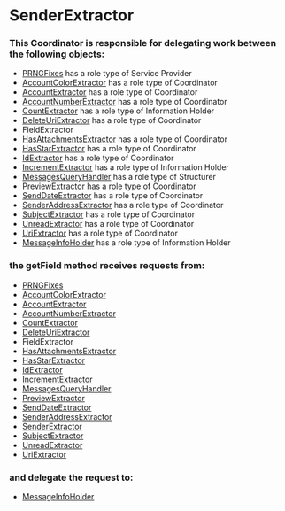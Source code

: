 # SenderExtractor
### This Coordinator is responsible for delegating work between the following objects: 
* [PRNGFixes](../ServiceProviders/PRNGFixes.md) has a role type of Service Provider
* [AccountColorExtractor](../Coordinators/AccountColorExtractor.md) has a role type of Coordinator
* [AccountExtractor](../Coordinators/AccountExtractor.md) has a role type of Coordinator
* [AccountNumberExtractor](../Coordinators/AccountNumberExtractor.md) has a role type of Coordinator
* [CountExtractor](../InformationHolders/CountExtractor.md) has a role type of Information Holder
* [DeleteUriExtractor](../Coordinators/DeleteUriExtractor.md) has a role type of Coordinator
* FieldExtractor
* [HasAttachmentsExtractor](../Coordinators/HasAttachmentsExtractor.md) has a role type of Coordinator
* [HasStarExtractor](../Coordinators/HasStarExtractor.md) has a role type of Coordinator
* [IdExtractor](../Coordinators/IdExtractor.md) has a role type of Coordinator
* [IncrementExtractor](../InformationHolders/IncrementExtractor.md) has a role type of Information Holder
* [MessagesQueryHandler](../Structurers/MessagesQueryHandler.md) has a role type of Structurer
* [PreviewExtractor](../Coordinators/PreviewExtractor.md) has a role type of Coordinator
* [SendDateExtractor](../Coordinators/SendDateExtractor.md) has a role type of Coordinator
* [SenderAddressExtractor](../Coordinators/SenderAddressExtractor.md) has a role type of Coordinator
* [SubjectExtractor](../Coordinators/SubjectExtractor.md) has a role type of Coordinator
* [UnreadExtractor](../Coordinators/UnreadExtractor.md) has a role type of Coordinator
* [UriExtractor](../Coordinators/UriExtractor.md) has a role type of Coordinator
* [MessageInfoHolder](../InformationHolders/MessageInfoHolder.md) has a role type of Information Holder
### the getField method receives requests from:
* [PRNGFixes](../ServiceProviders/PRNGFixes.md) 
* [AccountColorExtractor](../Coordinators/AccountColorExtractor.md) 
* [AccountExtractor](../Coordinators/AccountExtractor.md) 
* [AccountNumberExtractor](../Coordinators/AccountNumberExtractor.md) 
* [CountExtractor](../InformationHolders/CountExtractor.md) 
* [DeleteUriExtractor](../Coordinators/DeleteUriExtractor.md) 
* FieldExtractor 
* [HasAttachmentsExtractor](../Coordinators/HasAttachmentsExtractor.md) 
* [HasStarExtractor](../Coordinators/HasStarExtractor.md) 
* [IdExtractor](../Coordinators/IdExtractor.md) 
* [IncrementExtractor](../InformationHolders/IncrementExtractor.md) 
* [MessagesQueryHandler](../Structurers/MessagesQueryHandler.md) 
* [PreviewExtractor](../Coordinators/PreviewExtractor.md) 
* [SendDateExtractor](../Coordinators/SendDateExtractor.md) 
* [SenderAddressExtractor](../Coordinators/SenderAddressExtractor.md) 
* [SenderExtractor](../Coordinators/SenderExtractor.md) 
* [SubjectExtractor](../Coordinators/SubjectExtractor.md) 
* [UnreadExtractor](../Coordinators/UnreadExtractor.md) 
* [UriExtractor](../Coordinators/UriExtractor.md) 
### and delegate the request to: 
* [MessageInfoHolder](../InformationHolders/MessageInfoHolder.md) 


